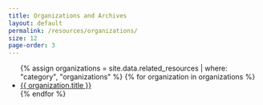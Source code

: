 ```yaml
---
title: Organizations and Archives
layout: default
permalink: /resources/organizations/
size: 12
page-order: 3
---
```


<ul>
    {% assign organizations = site.data.related_resources | where: "category", "organizations" %}
    {% for organization in organizations %}
    <li>
        <a href="{{ organization.url }}" target="_blank">{{ organization.title }}</a>
    </li>
    {% endfor %}
</ul>

<script>
    console.log("{{ organizations | size }}");
</script>